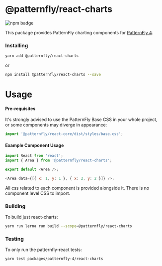 # @patternfly/react-charts

![npm badge](https://img.shields.io/npm/v/@patternfly/react-charts.svg?style=for-the-badge)

This package provides PatternFly charting components for [PatternFly 4][patternfly-4].

### Installing

```sh
yarn add @patternfly/react-charts
```

or

```sh
npm install @patternfly/react-charts --save
```

# Usage

#### Pre-requisites

It's strongly advised to use the PatternFly Base CSS in your whole project, or some components may diverge in appearance:

```javascript
import '@patternfly/react-core/dist/styles/base.css';
```

#### Example Component Usage

```javascript
import React from 'react';
import { Area } from '@patternfly/react-charts';

export default <Area />;

<Area data={[{ x: 1, y: 1 }, { x: 2, y: 2 }]} />;
```

All css related to each component is provided alongside it. There is no component level CSS to import.

### Building

To build just react-charts:

```sh
yarn run lerna run build --scope=@patternfly/react-charts
```


### Testing

To only run the patternfly-react tests:

```sh
yarn test packages/patternfly-4/react-charts
```

[patternfly-4]: https://github.com/patternfly/patternfly